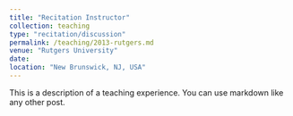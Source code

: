```yaml
---
title: "Recitation Instructor"
collection: teaching
type: "recitation/discussion"
permalink: /teaching/2013-rutgers.md
venue: "Rutgers University"
date:
location: "New Brunswick, NJ, USA"
---
```


This is a description of a teaching experience. You can use markdown like any other post.
